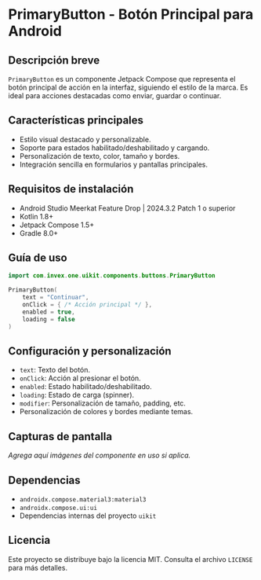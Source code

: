 # PrimaryButton - Botón Principal para Android

## Descripción breve
`PrimaryButton` es un componente Jetpack Compose que representa el botón principal de acción en la interfaz, siguiendo el estilo de la marca. Es ideal para acciones destacadas como enviar, guardar o continuar.

## Características principales
- Estilo visual destacado y personalizable.
- Soporte para estados habilitado/deshabilitado y cargando.
- Personalización de texto, color, tamaño y bordes.
- Integración sencilla en formularios y pantallas principales.

## Requisitos de instalación
- Android Studio Meerkat Feature Drop | 2024.3.2 Patch 1 o superior
- Kotlin 1.8+
- Jetpack Compose 1.5+
- Gradle 8.0+

## Guía de uso
```kotlin
import com.invex.one.uikit.components.buttons.PrimaryButton

PrimaryButton(
    text = "Continuar",
    onClick = { /* Acción principal */ },
    enabled = true,
    loading = false
)
```

## Configuración y personalización
- `text`: Texto del botón.
- `onClick`: Acción al presionar el botón.
- `enabled`: Estado habilitado/deshabilitado.
- `loading`: Estado de carga (spinner).
- `modifier`: Personalización de tamaño, padding, etc.
- Personalización de colores y bordes mediante temas.

## Capturas de pantalla
_Agrega aquí imágenes del componente en uso si aplica._

## Dependencias
- `androidx.compose.material3:material3`
- `androidx.compose.ui:ui`
- Dependencias internas del proyecto `uikit`

## Licencia
Este proyecto se distribuye bajo la licencia MIT. Consulta el archivo `LICENSE` para más detalles.

